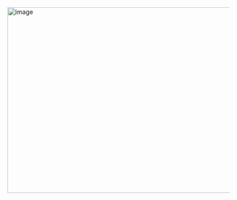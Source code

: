 <img width="886" height="422" alt="image" src="https://github.com/user-attachments/assets/bfec15ab-628e-4f01-b8fb-11b73c13a9a5" />
